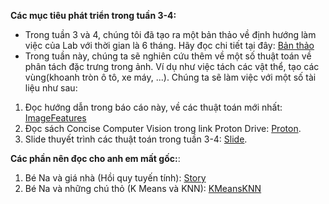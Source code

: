 **Các mục tiêu phát triển trong tuần 3-4:**
- Trong tuần 3 và 4, chúng tôi đã tạo ra một bản thảo về định hướng làm việc của Lab với thời gian là 6 tháng. Hãy đọc chi tiết tại đây: [Bản thảo](BanThao.pdf)
- Trong tuần này, chúng ta sẽ nghiên cứu thêm về một số thuật toán về phân tách đặc trưng trong ảnh. Ví dụ như việc tách các vật thể, tạo các vùng(khoanh tròn ô tô, xe máy, ...). Chúng ta sẽ làm việc với một số tài liệu như sau:
1. Đọc hướng dẫn trong báo cáo này, về các thuật toán mới nhất: [ImageFeatures](ImageFeatures.pdf)
2. Đọc sách Concise Computer Vision trong link Proton Drive: [Proton](https://drive.proton.me/urls/E26XRJ0G64#D8qwxiopl3D5).
3. Slide thuyết trình các thuật toán trong tuần 3-4: [Slide](Week34Presentation.pdf).


**Các phần nên đọc cho anh em mất gốc:**:
1. Bé Na và giá nhà (Hồi quy tuyến tính): [Story](LRSlide.pdf)
2. Bé Na và những chú thỏ (K Means và KNN): [KMeansKNN](KMeansAndKNN.pdf)

